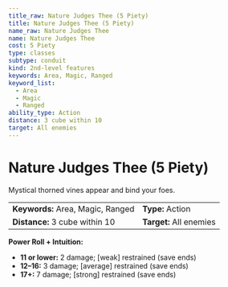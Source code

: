 ```yaml
---
title_raw: Nature Judges Thee (5 Piety)
title: Nature Judges Thee (5 Piety)
name_raw: Nature Judges Thee
name: Nature Judges Thee
cost: 5 Piety
type: classes
subtype: conduit
kind: 2nd-level features
keywords: Area, Magic, Ranged
keyword_list:
  - Area
  - Magic
  - Ranged
ability_type: Action
distance: 3 cube within 10
target: All enemies
---
```


# Nature Judges Thee (5 Piety)

Mystical thorned vines appear and bind your foes.

|                                   |                         |
| :-------------------------------- | :---------------------- |
| **Keywords:** Area, Magic, Ranged | **Type:** Action        |
| **Distance:** 3 cube within 10    | **Target:** All enemies |

**Power Roll + Intuition:**

- **11 or lower:** 2 damage; \[weak\] restrained (save ends)
- **12–16:** 3 damage; \[average\] restrained (save ends)
- **17+:** 7 damage; \[strong\] restrained (save ends)

